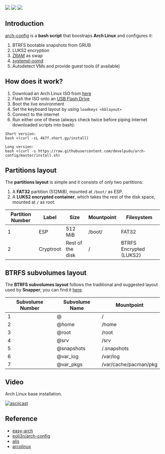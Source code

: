 ![](https://img.shields.io/github/license/develpudu/arch-config?label=License)
![](https://img.shields.io/github/stars/develpudu/arch-config?label=Stars)
![](https://img.shields.io/github/forks/develpudu/arch-config?label=Forks)

## Introduction
[arch-config](https://github.com/develpudu/arch-config) is a **bash script** that boostraps **Arch Linux** and configures it:
1. BTRFS bootable snapshots from GRUB
2. LUKS2 encryption
3. [ZRAM](https://fedoraproject.org/wiki/Changes/SwapOnZRAM) as swap
4. [systemd-oomd](https://fedoraproject.org/wiki/Changes/EnableSystemdOomd)
5. Autodetect VMs and provide guest tools (if available)

## How does it work?
1. Download an Arch Linux ISO from [here](https://archlinux.org/download/)
2. Flash the ISO onto an [USB Flash Drive](https://wiki.archlinux.org/index.php/USB_flash_installation_medium)
3. Boot the live environment
4. Set the keyboard layout by using `loadkeys <kblayout>`
5. Connect to the internet
6. Run either one of these (always check twice before piping internet downloaded scripts into bash):
```
Short version:
bash <(curl -sL 4k7f.short.gy/install)
```
```
Long version:
bash <(curl -s https://raw.githubusercontent.com/develpudu/arch-config/master/install.sh)
```

## Partitions layout 

The **partitions layout** is simple and it consists of only two partitions:
1. A **FAT32** partition (512MiB), mounted at `/boot/` as ESP.
2. A **LUKS2 encrypted container**, which takes the rest of the disk space, mounted at `/` as root.

| Partition Number | Label     | Size              | Mountpoint     | Filesystem              |
|------------------|-----------|-------------------|----------------|-------------------------|
| 1                | ESP       | 512 MiB           | /boot/         | FAT32                   |
| 2                | Cryptroot | Rest of the disk  | /              | BTRFS Encrypted (LUKS2) |

## BTRFS subvolumes layout

The **BTRFS subvolumes layout** follows the traditional and suggested layout used by **Snapper**, you can find it [here](https://wiki.archlinux.org/index.php/Snapper#Suggested_filesystem_layout).

| Subvolume Number | Subvolume Name | Mountpoint                    |
|------------------|----------------|-------------------------------|
| 1                | @              | /                             |
| 2                | @home          | /home                         |
| 3                | @root          | /root                         |
| 4                | @srv           | /srv                          |
| 5                | @snapshots     | /.snapshots                   |
| 6                | @var_log       | /var/log                      |
| 7                | @var_pkgs      | /var/cache/pacman/pkg         |


## Video

Arch Linux base installation.

[![asciicast](https://asciinema.org/a/444025.png)](https://asciinema.org/a/444025)

## Reference
- [easy-arch](https://github.com/classy-giraffe/easy-arch)
- [eoli3n/arch-config](https://github.com/eoli3n/arch-config)
- [alis](https://github.com/picodotdev/alis)
- [arcolinux](https://github.com/arcolinux)
